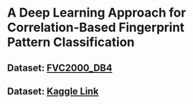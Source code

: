 # A Deep Learning Approach for Correlation-Based Fingerprint Pattern Classification

## <p> Dataset: [FVC2000_DB4](http://bias.csr.unibo.it/fvc2000/db4.asp)</p>
## <p> Dataset: [Kaggle Link](https://www.kaggle.com/datasets/peace1019/fingerprint-dataset-for-fvc2000-db4-b)</p>
